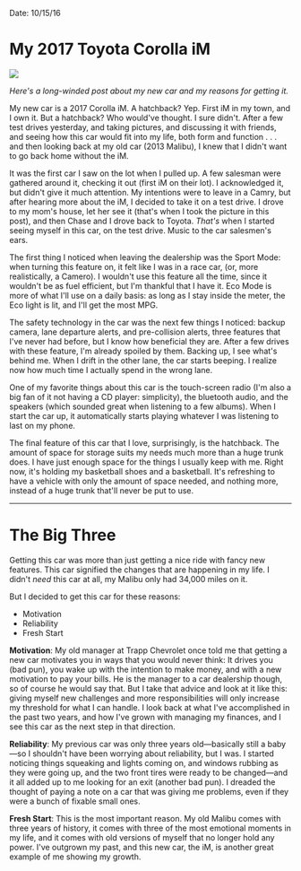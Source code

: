 Date: 10/15/16

# My 2017 Toyota Corolla iM

![](https://dl.dropboxusercontent.com/s/qd4el6i3sed98cc/FullSizeRender%20(68).jpg)

*Here's a long-winded post about my new car and my reasons for getting it.*

My new car is a 2017 Corolla iM. A hatchback? Yep. First iM in my town, and I own it. But a hatchback? Who would've thought. I sure didn't. After a few test drives yesterday, and taking pictures, and discussing it with friends, and seeing how this car would fit into my life, both form and function . . . and then looking back at my old car (2013 Malibu), I knew that I didn't want to go back home without the iM.

It was the first car I saw on the lot when I pulled up. A few salesman were gathered around it, checking it out (first iM on their lot). I acknowledged it, but didn't give it much attention. My intentions were to leave in a Camry, but after hearing more about the iM, I decided to take it on a test drive. I drove to my mom's house, let her see it  (that's when I took the picture in this post), and then Chase and I drove back to Toyota. *That's* when I started seeing myself in this car, on the test drive. Music to the car salesmen's ears.

The first thing I noticed when leaving the dealership was the Sport Mode: when turning this feature on, it felt like I was in a race car, (or, more realistically, a Camero). I wouldn't use this feature all the time, since it wouldn't be as fuel efficient, but I'm thankful that I have it. Eco Mode is more of what I'll use on a daily basis: as long as I stay inside the meter, the Eco light is lit, and I'll get the most MPG.

The safety technology in the car was the next few things I noticed: backup camera, lane departure alerts, and pre-collision alerts, three features that I've never had before, but I know how beneficial they are. After a few drives with these feature, I'm already spoiled by them. Backing up, I see what's behind me. When I drift in the other lane, the car starts beeping. I realize now how much time I actually spend in the wrong lane. 

One of my favorite things about this car is the touch-screen radio (I'm also a big fan of it not having a CD player: simplicity), the bluetooth audio, and the speakers (which sounded great when listening to a few albums). When I start the car up, it automatically starts playing whatever I was listening to last on my phone.

The final feature of this car that I love, surprisingly, is the hatchback. The amount of space for storage suits my needs much more than a huge trunk does. I have just enough space for the things I usually keep with me. Right now, it's holding my basketball shoes and a basketball. It's refreshing to have a vehicle with only the amount of space needed, and nothing more, instead of a huge trunk that'll never be put to use.

- - -

# The Big Three

Getting this car was more than just getting a nice ride with fancy new features. This car signified the changes that are happening in my life. I didn't *need* this car at all, my Malibu only had 34,000 miles on it.

But I decided to get this car for these reasons:

- Motivation
- Reliability
- Fresh Start

**Motivation**: My old manager at Trapp Chevrolet once told me that getting a new car motivates you in ways that you would never think: It drives you (bad pun), you wake up with the intention to make money, and with a new motivation to pay your bills. He is the manager to a car dealership though, so of course he would say that. But I take that advice and look at it like this: giving myself new challenges and more responsibilities will only increase my threshold for what I can handle. I look back at what I've accomplished in the past two years, and how I've grown with managing my finances, and I see this car as the next step in that direction.

**Reliability**: My previous car was only three years old—basically still a baby—so I shouldn't have been worrying about reliability, but I was. I started noticing things squeaking and lights coming on, and windows rubbing as they were going up, and the two front tires were ready to be changed—and it all added up to me looking for an exit (another bad pun). I dreaded the thought of paying a note on a car that was giving me problems, even if they were a bunch of fixable small ones.

**Fresh Start**: This is the most important reason. My old Malibu comes with three years of history, it comes with three of the most emotional moments in my life, and it comes with old versions of myself that no longer hold any power. I've outgrown my past, and this new car, the iM, is another great example of me showing my growth.
